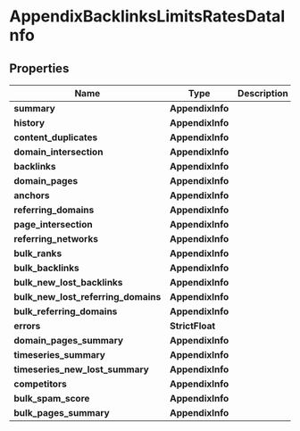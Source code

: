 # AppendixBacklinksLimitsRatesDataInfo


## Properties

| Name | Type | Description | Notes |
|------------ | ------------- | ------------- | -------------|
**summary** | **AppendixInfo** |  |[optional]|
**history** | **AppendixInfo** |  |[optional]|
**content_duplicates** | **AppendixInfo** |  |[optional]|
**domain_intersection** | **AppendixInfo** |  |[optional]|
**backlinks** | **AppendixInfo** |  |[optional]|
**domain_pages** | **AppendixInfo** |  |[optional]|
**anchors** | **AppendixInfo** |  |[optional]|
**referring_domains** | **AppendixInfo** |  |[optional]|
**page_intersection** | **AppendixInfo** |  |[optional]|
**referring_networks** | **AppendixInfo** |  |[optional]|
**bulk_ranks** | **AppendixInfo** |  |[optional]|
**bulk_backlinks** | **AppendixInfo** |  |[optional]|
**bulk_new_lost_backlinks** | **AppendixInfo** |  |[optional]|
**bulk_new_lost_referring_domains** | **AppendixInfo** |  |[optional]|
**bulk_referring_domains** | **AppendixInfo** |  |[optional]|
**errors** | **StrictFloat** |  |[optional]|
**domain_pages_summary** | **AppendixInfo** |  |[optional]|
**timeseries_summary** | **AppendixInfo** |  |[optional]|
**timeseries_new_lost_summary** | **AppendixInfo** |  |[optional]|
**competitors** | **AppendixInfo** |  |[optional]|
**bulk_spam_score** | **AppendixInfo** |  |[optional]|
**bulk_pages_summary** | **AppendixInfo** |  |[optional]|